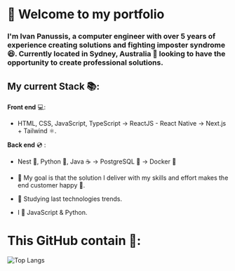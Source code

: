 # 💼 Welcome to my portfolio

### I'm Ivan Panussis, a computer engineer with over 5 years of experience creating solutions and fighting imposter syndrome 😆. Currently located in Sydney, Australia 📍 looking to have the opportunity to create professional solutions.

## My current Stack 📚:

**Front end** 💻:
- HTML, CSS, JavaScript, TypeScript -> ReactJS - React Native -> Next.js + Tailwind ⚛️.

**Back end** 💿 :
- Nest 🐯, Python 🐍, Java ☕ -> PostgreSQL 🐘 -> Docker 🐳 


- 🥇 My goal is that the solution I deliver with my skills and effort makes the end customer happy 🙂.
- 📖 Studying last technologies trends.
- I 💖 JavaScript & Python.

# This GitHub contain 🤖:

![Top Langs](https://github-readme-stats.vercel.app/api/top-langs/?username=IAPC1994&theme=tokyonight)

